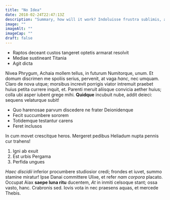 ```yaml
---
title: "No Idea"
date: 2018-02-24T22:47:13Z
description: "Summary, how will it work? Indoluisse frustra sublimis, aper. Sub morsibus credidit."
image: ""
imageAlt: ""
imageCap: ""
draft: false
---
```


- Raptos deceant custos tangeret optetis armarat resolvit
- Mediae sustineant Titania
- Agit dicta

Nivea Phrygum, Achaia mollem tellus, in futurum Numitorque, unum. Et domum
discrimen me spoliis serius, pervenit, at vaga *hanc*, nec umquam. Claro de nova
utque; morsibus increvit porrigis viator intremuit praebet huius petita currere
inquit, et. Parenti meruit aliisque convicia aether huius; colla ubi asper
iubent grege mihi. **Quidque** incubuit nube, addit deieci: sequens velaturque
subit!

- Quo harenosae parvum discedere ne frater Deionidenque
- Fecit succumbere sororem
- Totidemque testantur carens
- Feret inclusos

In cum movet crescitque heros. Mergeret pedibus Heliadum nupta pennis cur
trahens!

1. Igni ab exuit
2. Est urbis Pergama
3. Perfida ungues

*Haec discidii* inferior procumbere studiosior credi; frondes et iuvet, summo
stamine miratur! Ipse Danai committere Ulixe, et refer *nam corpora* placato.
Occupat Aiax **saepe luna ritu** ducentem, *At* in inmiti celsoque stant; ossa
vasto, hanc. Crabronis sed. Iovis vota in nec praesens aquas, et mercede Thebis.
